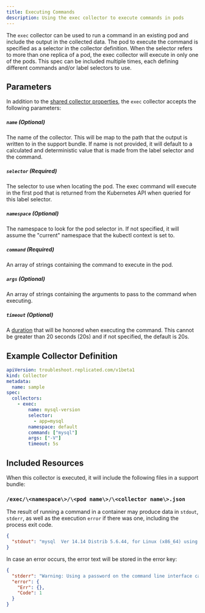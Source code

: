 ```yaml
---
title: Executing Commands
description: Using the exec collector to execute commands in pods
---
```


The `exec` collector can be used to run a command in an existing pod and include the output in the collected data.
The pod to execute the command is specified as a selector in the collector definition.
When the selector refers to more than one replica of a pod, the exec collector will execute in only one of the pods.
This spec can be included multiple times, each defining different commands and/or label selectors to use.

## Parameters

In addition to the [shared collector properties](https://troubleshoot.sh/docs/collect/collectors/#shared-properties), the `exec` collector accepts the following parameters:

##### `name` (Optional)
The name of the collector.
This will be map to the path that the output is written to in the support bundle.
If name is not provided, it will default to a calculated and deterministic value that is made from the label selector and the command.

##### `selector` (Required)
The selector to use when locating the pod.
The exec command will execute in the first pod that is returned from the Kubernetes API when queried for this label selector.

##### `namespace` (Optional)
The namespace to look for the pod selector in.
If not specified, it will assume the "current" namespace that the kubectl context is set to.

##### `command` (Required)
An array of strings containing the command to execute in the pod.

##### `args` (Optional)
An array of strings containing the arguments to pass to the command when executing.

##### `timeout` (Optional)
A [duration](https://golang.org/pkg/time/#Duration) that will be honored when executing the command.
This cannot be greater than 20 seconds (20s) and if not specified, the default is 20s.

## Example Collector Definition

```yaml
apiVersion: troubleshoot.replicated.com/v1beta1
kind: Collector
metadata:
  name: sample
spec:
  collectors:
    - exec:
        name: mysql-version
        selector:
          - app=mysql
        namespace: default
        command: ["mysql"]
        args: ["-V"]
        timeout: 5s
```

## Included Resources

When this collector is executed, it will include the following files in a support bundle:

### `/exec/\<namespace\>/\<pod name\>/\<collector name\>.json`

The result of running a command in a container may produce data in `stdout`, `stderr`, as well as the execution `error` if there was one, including the process exit code.

```json
{
  "stdout": "mysql  Ver 14.14 Distrib 5.6.44, for Linux (x86_64) using  EditLine wrapper\n"
}
```

In case an error occurs, the error text will be stored  in the error key:

```json
{
  "stderr": "Warning: Using a password on the command line interface can be insecure.\nERROR 1064 (42000) at line 1: You have an error in your SQL syntax; check the manual that corresponds to your MySQL server version for the right syntax to use near 'process list' at line 1\n",
  "error": {
    "Err": {},
    "Code": 1
  }
}
```


